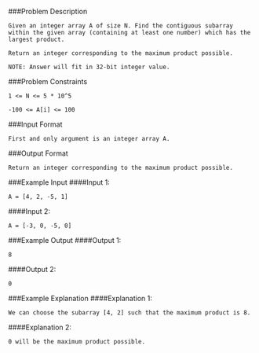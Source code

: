 ###Problem Description
```
Given an integer array A of size N. Find the contiguous subarray within the given array (containing at least one number) which has the largest product.

Return an integer corresponding to the maximum product possible.

NOTE: Answer will fit in 32-bit integer value.
```


###Problem Constraints
```
1 <= N <= 5 * 10^5

-100 <= A[i] <= 100
```


###Input Format
```
First and only argument is an integer array A.
```


###Output Format
```
Return an integer corresponding to the maximum product possible.
```


###Example Input
####Input 1:

```
A = [4, 2, -5, 1]
```
####Input 2:

```
A = [-3, 0, -5, 0]
```


###Example Output
####Output 1:

```
8
```
####Output 2:

```
0
```


###Example Explanation
####Explanation 1:

```
We can choose the subarray [4, 2] such that the maximum product is 8.
```
####Explanation 2:

```
0 will be the maximum product possible.
```